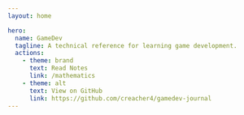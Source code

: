 ```yaml
---
layout: home

hero:
  name: GameDev
  tagline: A technical reference for learning game development.
  actions:
    - theme: brand
      text: Read Notes
      link: /mathematics
    - theme: alt
      text: View on GitHub
      link: https://github.com/creacher4/gamedev-journal
---
```


